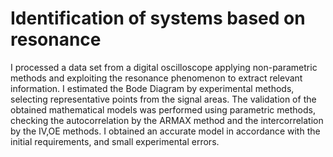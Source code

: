 # Identification of systems based on resonance

I processed a data set from a digital oscilloscope applying non-parametric methods and exploiting the resonance phenomenon to extract relevant information.
I estimated the Bode Diagram by experimental methods, selecting representative points from the signal areas.
The validation of the obtained mathematical models was performed using parametric methods, checking the autocorrelation by the ARMAX method and the intercorrelation by the IV,OE methods.
I obtained an accurate model in accordance with the initial requirements, and small experimental errors.
